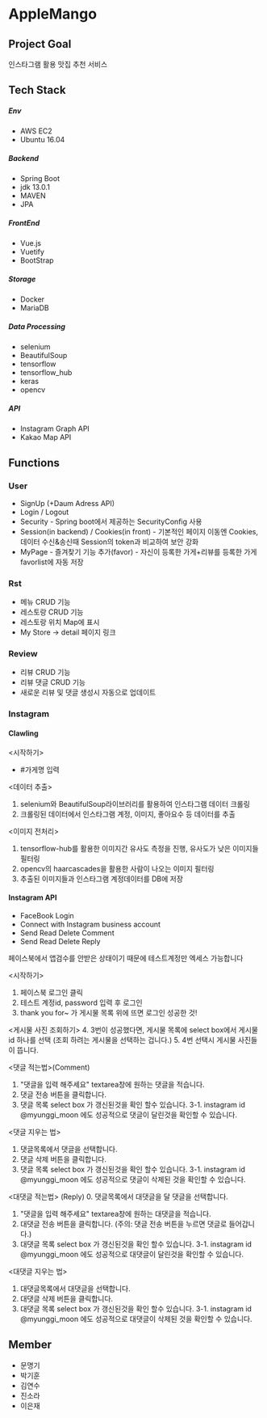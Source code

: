 # AppleMango

## Project Goal 
인스타그램 활용 맛집 추천 서비스

## Tech Stack
##### Env
- AWS EC2
- Ubuntu 16.04

##### Backend
- Spring Boot
- jdk 13.0.1
- MAVEN
- JPA 

##### FrontEnd
- Vue.js
- Vuetify
- BootStrap

##### Storage
- Docker
- MariaDB

##### Data Processing
- selenium
- BeautifulSoup
- tensorflow
- tensorflow_hub
- keras
- opencv

##### API
- Instagram Graph API 
- Kakao Map API

## Functions

### User
* SignUp (+Daum Adress API)
* Login / Logout
* Security - Spring boot에서 제공하는 SecurityConfig 사용
* Session(in backend) / Cookies(in front) - 기본적인 페이지 이동엔 Cookies, 데이터 수신&송신때 Session의 token과 비교하여 보안 강화
* MyPage - 즐겨찾기 기능 추가(favor) - 자신이 등록한 가게+리뷰를 등록한 가게 favorlist에 자동 저장   

### Rst
* 메뉴 CRUD 기능
* 레스토랑 CRUD 기능
* 레스토랑 위치 Map에 표시
* My Store -> detail 페이지 링크 

### Review
* 리뷰 CRUD 기능
* 리뷰 댓글 CRUD 기능
* 새로운 리뷰 및 댓글 생성시 자동으로 업데이트 

### Instagram

#### Clawling

<시작하기>
* #가게명 입력

<데이터 추출>
1. selenium와 BeautifulSoup라이브러리를 활용하여 인스타그램 데이터 크롤링
2. 크롤링된 데이터에서 인스타그램 계정, 이미지, 좋아요수 등 데이터를 추출

<이미지 전처리>
1. tensorflow-hub를 활용한 이미지간 유사도 측정을 진행, 유사도가 낮은 이미지들 필터링
2. opencv의 haarcascades을 활용한 사람이 나오는 이미지 필터링
3. 추출된 이미지들과 인스타그램 계정데이터를 DB에 저장

#### Instagram API 
* FaceBook Login
* Connect with Instagram business account 
* Send Read Delete Comment 
* Send Read Delete Reply

페이스북에서 앱검수를 안받은 상태이기 때문에 
테스트계정만 엑세스 가능합니다

<시작하기>
1. 페이스북 로그인 클릭
2. 테스트 계정id, password 입력 후 로그인
3. thank you for~  가 게시물 목록 위에 뜨면 로그인 성공한 것! 

<게시물 사진 조회하기>
4. 3번이 성공했다면, 게시물 목록에 select box에서 게시물 id 하나를 선택 (조회 하려는 게시물을 선택하는 겁니다.)
5. 4번 선택시 게시물 사진들이 뜹니다.

<댓글 적는법>(Comment)
1. "댓글을 입력 해주세요" textarea창에 원하는 댓글을 적습니다.
2.  댓글 전송 버튼을 클릭합니다.
3.  댓글 목록 select box 가 갱신된것을 확인 할수 있습니다.
3-1. instagram id @myunggi_moon 에도 성공적으로 댓글이 달린것을 확인할 수 있습니다.

<댓글 지우는 법> 
1. 댓글목록에서 댓글을 선택합니다.
2. 댓글 삭제 버튼을 클릭합니다.
3.  댓글 목록 select box 가 갱신된것을 확인 할수 있습니다.
3-1. instagram id @myunggi_moon 에도 성공적으로 댓글이 삭제된 것을 확인할 수 있습니다.
 
<대댓글 적는법> (Reply)
0. 댓글목록에서 대댓글을 달 댓글을 선택합니다.
1. "댓글을 입력 해주세요" textarea창에 원하는 대댓글을 적습니다.
2.  대댓글 전송 버튼을 클릭합니다. (주의: 댓글 전송 버튼을 누르면 댓글로 들어갑니다.)
3.  대댓글 목록 select box 가 갱신된것을 확인 할수 있습니다.
3-1. instagram id @myunggi_moon 에도 성공적으로 대댓글이 달린것을 확인할 수 있습니다.

<대댓글 지우는 법> 
1. 대댓글목록에서 대댓글을 선택합니다.
2. 대댓글 삭제 버튼을 클릭합니다.
3.  대댓글 목록 select box 가 갱신된것을 확인 할수 있습니다.
3-1. instagram id @myunggi_moon 에도 성공적으로 대댓글이 삭제된 것을 확인할 수 있습니다.


## Member
- 문명기
- 박기훈
- 김연수
- 진소라
- 이은재 